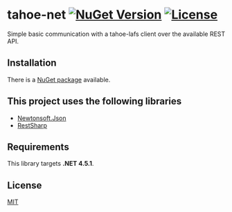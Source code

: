 # tahoe-net [![NuGet Version](https://img.shields.io/nuget/v/tahoe-net.svg?style=flat-square)](https://www.nuget.org/packages/tahoe-net/) [![License](http://img.shields.io/badge/license-MIT-green.svg?style=flat-square)](https://github.com/bitbeans/tahoe-net/blob/master/LICENSE.md)

Simple basic communication with a tahoe-lafs client over the available REST API.

## Installation

There is a [NuGet package](https://www.nuget.org/packages/tahoe-net/) available.

## This project uses the following libraries

  * [Newtonsoft.Json]
  * [RestSharp]


[Newtonsoft.Json]:https://github.com/JamesNK/Newtonsoft.Json
[RestSharp]:https://github.com/restsharp/RestSharp

## Requirements

This library targets **.NET 4.5.1**.

## License
[MIT](https://en.wikipedia.org/wiki/MIT_License)